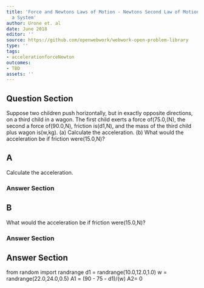 ```yaml
---
title: 'Force and Newtons Laws of Motion - Newtons Second Law of Motion: Concept of
  a System'
author: Urone et. al
date: June 2018
editor: ''
source: https://github.com/openwebwork/webwork-open-problem-library
type: ''
tags:
- accelerationforceNewton
outcomes:
- TBD
assets: ''
---
```


## Question Section 

Suppose two children push horizontally, but in exactly opposite directions, on a third child in a wagon. The first child exerts a force of(75.0,(N), the second a force of(90.0,N), friction is(d1,N), and the mass of the third child plus wagon is(w,kg).
(a) Calculate the acceleration. 
(b) What would the acceleration be if friction were(15.0,N)?
## A
Calculate the acceleration. 
### Answer Section
## B
What would the acceleration be if friction were(15.0,N)?
### Answer Section


## Answer Section

from random import randrange
d1 = randrange(10.0,12.0,1.0)
w = randrange(22.0,24.0,0.5)
A1 = (90 - 75 - d1)/(w)
A2= 0